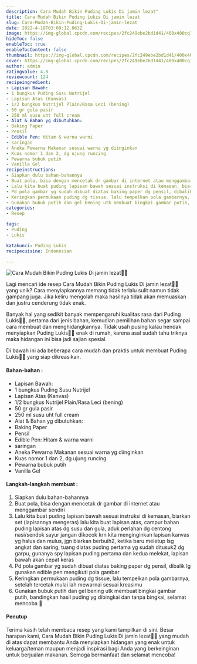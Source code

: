 ```yaml
---
description: Cara Mudah Bikin Puding Lukis Di jamin lezat"
title: Cara Mudah Bikin Puding Lukis Di jamin lezat
slug: Cara-Mudah-Bikin-Puding-Lukis-Di-jamin-lezat
date: 2022-4-18T03:09:12.063Z
image: https://img-global.cpcdn.com/recipes/2fc249ebe2bd1d41/400x400cq70/photo.jpg
hideToc: false
enableToc: true
enableTocContent: false
thumbnail: https://img-global.cpcdn.com/recipes/2fc249ebe2bd1d41/400x400cq70/photo.jpg
cover: https://img-global.cpcdn.com/recipes/2fc249ebe2bd1d41/400x400cq70/photo.jpg
author: admin
ratingvalue: 4.8
reviewcount: 124
recipeingredient:
- Lapisan Bawah:
- 1 bungkus Puding Susu Nutrijel
- Lapisan Atas (Kanvas)
- 1/2 bungkus Nutrijel Plain/Rasa Leci (bening)
- 50 gr gula pasir
- 250 ml susu uht full cream
- Alat & Bahan yg dibutuhkan:
- Baking Paper
- Pensil
- Edible Pen: Hitam & warna warni
- saringan
- Aneka Pewarna Makanan sesuai warna yg diinginkan
- Kuas nomor 1 dan 2, dg ujung runcing
- Pewarna bubuk putih
- Vanilla Gel
recipeinstructions:
- Siapkan dulu bahan-bahannya
- Buat pola, bisa dengan mencetak dr gambar di internet atau menggambar sendiri
- Lalu kita buat puding lapisan bawah sesuai instruksi di kemasan, biarkan set (lapisannya mengeras) lalu kita buat lapisan atas, campur bahan puding lapisan atas dg susu dan gula, aduk perlahan dg centong nasi/sendok sayur jangan dikocok krn kita menginginkan lapisan kanvas yg halus dan mulus, jgn biarkan berbuih2, ketika baru meletup lsg angkat dan saring, tuang diatas puding pertama yg sudah ditusuk2 dg garpu, gunanya spy lapisan puding pertama dan kedua melekat, lapisan bawah akan cepat keras
- Pd pola gambar yg sudah dibuat diatas baking paper dg pensil, dibalik lg gunakan edible pen mengikuti pola gambar
- Keringkan permukaan puding dg tissue, lalu tempelkan pola gambarnya, setelah tercetak mulai lah mewarnai sesuai kreasimu
- Gunakan bubuk putih dan gel bening utk membuat bingkai gambar putih, bandingkan hasil puding yg dibingkai dan tanpa bingkai, selamat mencoba 🤗
categories:
- Resep

tags:
- Puding
- Lukis

katakunci: Puding Lukis
recipecuisine: Indonesian

---
```


![Cara Mudah Bikin Puding Lukis Di jamin lezat👩‍🍳](https://img-global.cpcdn.com/recipes/2fc249ebe2bd1d41/400x400cq70/photo.jpg)

Lagi mencari ide resep Cara Mudah Bikin Puding Lukis Di jamin lezat👩‍🍳 yang unik? Cara menyiapkannya memang tidak terlalu sulit namun tidak gampang juga. Jika keliru mengolah maka hasilnya tidak akan memuaskan dan justru cenderung tidak enak.

Banyak hal yang sedikit banyak mempengaruhi kualitas rasa dari Puding Lukis👩‍🍳, pertama dari jenis bahan, kemudian pemilihan bahan segar sampai cara membuat dan menghidangkannya. Tidak usah pusing kalau hendak menyiapkan Puding Lukis👩‍🍳 enak di rumah, karena asal sudah tahu triknya maka hidangan ini bisa jadi sajian spesial.

Di bawah ini ada beberapa cara mudah dan praktis untuk membuat Puding Lukis👩‍🍳 yang siap dikreasikan.

<!--inarticleads1-->

#### Bahan-bahan :

- Lapisan Bawah:
- 1 bungkus Puding Susu Nutrijel
- Lapisan Atas (Kanvas)
- 1/2 bungkus Nutrijel Plain/Rasa Leci (bening)
- 50 gr gula pasir
- 250 ml susu uht full cream
- Alat & Bahan yg dibutuhkan:
- Baking Paper
- Pensil
- Edible Pen: Hitam & warna warni
- saringan
- Aneka Pewarna Makanan sesuai warna yg diinginkan
- Kuas nomor 1 dan 2, dg ujung runcing
- Pewarna bubuk putih
- Vanilla Gel

<!--inarticleads2-->

#### Langkah-langkah membuat :

1. Siapkan dulu bahan-bahannya
1. Buat pola, bisa dengan mencetak dr gambar di internet atau menggambar sendiri
1. Lalu kita buat puding lapisan bawah sesuai instruksi di kemasan, biarkan set (lapisannya mengeras) lalu kita buat lapisan atas, campur bahan puding lapisan atas dg susu dan gula, aduk perlahan dg centong nasi/sendok sayur jangan dikocok krn kita menginginkan lapisan kanvas yg halus dan mulus, jgn biarkan berbuih2, ketika baru meletup lsg angkat dan saring, tuang diatas puding pertama yg sudah ditusuk2 dg garpu, gunanya spy lapisan puding pertama dan kedua melekat, lapisan bawah akan cepat keras
1. Pd pola gambar yg sudah dibuat diatas baking paper dg pensil, dibalik lg gunakan edible pen mengikuti pola gambar
1. Keringkan permukaan puding dg tissue, lalu tempelkan pola gambarnya, setelah tercetak mulai lah mewarnai sesuai kreasimu
1. Gunakan bubuk putih dan gel bening utk membuat bingkai gambar putih, bandingkan hasil puding yg dibingkai dan tanpa bingkai, selamat mencoba 🤗

#### Penutup

Terima kasih telah membaca resep yang kami tampilkan di sini. Besar harapan kami, Cara Mudah Bikin Puding Lukis Di jamin lezat👩‍🍳 yang mudah di atas dapat membantu Anda menyiapkan hidangan yang enak untuk keluarga/teman maupun menjadi inspirasi bagi Anda yang berkeinginan untuk berjualan makanan. Semoga bermanfaat dan selamat mencoba!